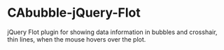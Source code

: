 CAbubble-jQuery-Flot
====================

jQuery Flot plugin for showing data information in bubbles and crosshair, thin lines, when the mouse hovers over the plot.
